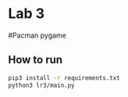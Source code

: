 # Lab 3

#Pacman pygame

## How to run
```sh
pip3 install -r requirements.txt
python3 lr3/main.py
```
